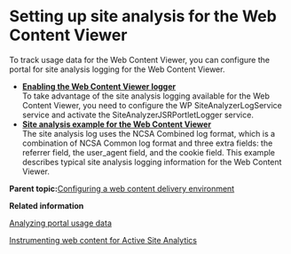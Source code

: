 # Setting up site analysis for the Web Content Viewer 

To track usage data for the Web Content Viewer, you can configure the portal for site analysis logging for the Web Content Viewer.

-   **[Enabling the Web Content Viewer logger ](../wcm/wcm_config_wcmviewer_enablelog.md)**  
To take advantage of the site analysis logging available for the Web Content Viewer, you need to configure the WP SiteAnalyzerLogService service and activate the SiteAnalyzerJSRPortletLogger service.
-   **[Site analysis example for the Web Content Viewer ](../wcm/wcm_config_wcmviewer_saxmp.md)**  
The site analysis log uses the NCSA Combined log format, which is a combination of NCSA Common log format and three extra fields: the referrer field, the user\_agent field, and the cookie field. This example describes typical site analysis logging information for the Web Content Viewer.

**Parent topic:**[Configuring a web content delivery environment ](../wcm/wcm_install_cfgdelivery.md)

**Related information**  


[Analyzing portal usage data](../admin-system/sa.md)

[Instrumenting web content for Active Site Analytics](../admin-system/sa_asa4wcm.md)

